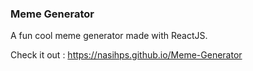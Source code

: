 ### Meme Generator

A fun cool meme generator made with ReactJS.

Check it out : https://nasihps.github.io/Meme-Generator
